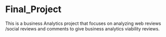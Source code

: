 # Final_Project
This is a business Analytics project that focuses on analyzing web reviews /social reviews and comments to give business analytics viability reviews.
